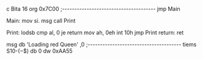 c   Bita 16
org 0x7C00
;--------------------------------------
jmp Main

Main:
mov si. msg
call Print

Print:
lodsb
cmp al, 0
je return
mov ah, 0eh
int 10h
jmp Print
return:
ret 

msg db    'Loading red Queen' ,0
;--------------------------------------
tiems S10-($−$$)      db    0 
dw  0xAA55
